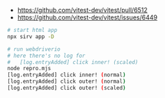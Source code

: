 - https://github.com/vitest-dev/vitest/pull/6512
- https://github.com/vitest-dev/vitest/issues/6449

```sh
# start html app
npx sirv app -D

# run webdriverio
# here there's no log for
#   [log.entryAdded] click inner! (scaled)
node repro.mjs
[log.entryAdded] click inner! (normal)
[log.entryAdded] click outer! (normal)
[log.entryAdded] click outer! (scaled)
```
